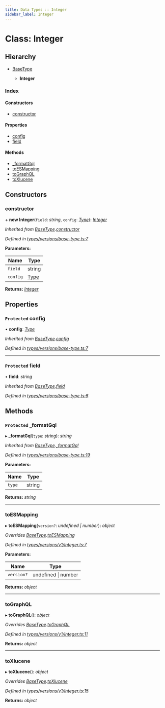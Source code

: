 ```yaml
---
title: Data Types :: Integer
sidebar_label: Integer
---
```


# Class: Integer

## Hierarchy

* [BaseType](basetype.md)

  * **Integer**

### Index

#### Constructors

* [constructor](integer.md#constructor)

#### Properties

* [config](integer.md#protected-config)
* [field](integer.md#protected-field)

#### Methods

* [_formatGql](integer.md#protected-_formatgql)
* [toESMapping](integer.md#toesmapping)
* [toGraphQL](integer.md#tographql)
* [toXlucene](integer.md#toxlucene)

## Constructors

###  constructor

\+ **new Integer**(`field`: *string*, `config`: *[Type](../overview.md#type)*): *[Integer](integer.md)*

*Inherited from [BaseType](basetype.md).[constructor](basetype.md#constructor)*

*Defined in [types/versions/base-type.ts:7](https://github.com/terascope/teraslice/blob/7cdb60b1/packages/data-types/src/types/versions/base-type.ts#L7)*

**Parameters:**

Name | Type |
------ | ------ |
`field` | string |
`config` | [Type](../overview.md#type) |

**Returns:** *[Integer](integer.md)*

## Properties

### `Protected` config

• **config**: *[Type](../overview.md#type)*

*Inherited from [BaseType](basetype.md).[config](basetype.md#protected-config)*

*Defined in [types/versions/base-type.ts:7](https://github.com/terascope/teraslice/blob/7cdb60b1/packages/data-types/src/types/versions/base-type.ts#L7)*

___

### `Protected` field

• **field**: *string*

*Inherited from [BaseType](basetype.md).[field](basetype.md#protected-field)*

*Defined in [types/versions/base-type.ts:6](https://github.com/terascope/teraslice/blob/7cdb60b1/packages/data-types/src/types/versions/base-type.ts#L6)*

## Methods

### `Protected` _formatGql

▸ **_formatGql**(`type`: *string*): *string*

*Inherited from [BaseType](basetype.md).[_formatGql](basetype.md#protected-_formatgql)*

*Defined in [types/versions/base-type.ts:19](https://github.com/terascope/teraslice/blob/7cdb60b1/packages/data-types/src/types/versions/base-type.ts#L19)*

**Parameters:**

Name | Type |
------ | ------ |
`type` | string |

**Returns:** *string*

___

###  toESMapping

▸ **toESMapping**(`version?`: *undefined | number*): *object*

*Overrides [BaseType](basetype.md).[toESMapping](basetype.md#abstract-toesmapping)*

*Defined in [types/versions/v1/integer.ts:7](https://github.com/terascope/teraslice/blob/7cdb60b1/packages/data-types/src/types/versions/v1/integer.ts#L7)*

**Parameters:**

Name | Type |
------ | ------ |
`version?` | undefined \| number |

**Returns:** *object*

___

###  toGraphQL

▸ **toGraphQL**(): *object*

*Overrides [BaseType](basetype.md).[toGraphQL](basetype.md#abstract-tographql)*

*Defined in [types/versions/v1/integer.ts:11](https://github.com/terascope/teraslice/blob/7cdb60b1/packages/data-types/src/types/versions/v1/integer.ts#L11)*

**Returns:** *object*

___

###  toXlucene

▸ **toXlucene**(): *object*

*Overrides [BaseType](basetype.md).[toXlucene](basetype.md#abstract-toxlucene)*

*Defined in [types/versions/v1/integer.ts:15](https://github.com/terascope/teraslice/blob/7cdb60b1/packages/data-types/src/types/versions/v1/integer.ts#L15)*

**Returns:** *object*
